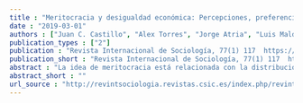 ```yaml
---
title : "Meritocracia y desigualdad económica: Percepciones, preferencias e implicancias"
date : "2019-03-01"
authors : ["Juan C. Castillo", "Alex Torres", "Jorge Atria", "Luis Maldonado"]
publication_types : ["2"]
publication : "Revista Internacional de Sociología, 77(1) 117  https://doi.org/10.3989/ris.2019.77.1.17.114"
publication_short : "Revista Internacional de Sociología, 77(1) 117  https://doi.org/10.3989/ris.2019.77.1.17.114"
abstract : "La idea de meritocracia está relacionada con la distribución de bienes y beneficios basada en el talento y esfuerzo individual, constituyendo un principio que legitima la distribución desigual de los recursos en sociedades modernas. Pese a las constantes referencias a la meritocracia en la investigación de desigualdad y estratificación social en sociología, existen pocos intentos conceptuales y empíricos que busquen entender hasta qué punto los individuos perciben y prefieren la meritocracia, así como también sus consecuencias. La presente investigación propone un marco conceptual y empírico para el estudio de las percepciones y preferencias meritocráticas que, posteriormente, es relacionado con una serie de variables relativas a la desigualdad social. Utilizando datos de la encuesta chilena “Justicia social y participación ciudadana” (N= 1.245), los resultados del análisis sugieren que las preferencias y percepciones de la meritocracia son constructos distintos y que quienes perciben un adecuado funcionamiento de la meritocracia también perciben menos desigualdad social."
abstract_short : ""
url_source : "http://revintsociologia.revistas.csic.es/index.php/revintsociologia/article/view/1017"
---
```

